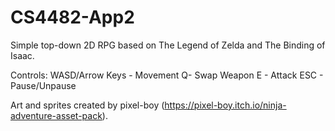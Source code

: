 # CS4482-App2
 
Simple top-down 2D RPG based on The Legend of Zelda and The Binding of Isaac.

Controls:
WASD/Arrow Keys - Movement
Q- Swap Weapon
E - Attack
ESC - Pause/Unpause

Art and sprites created by pixel-boy (https://pixel-boy.itch.io/ninja-adventure-asset-pack).
